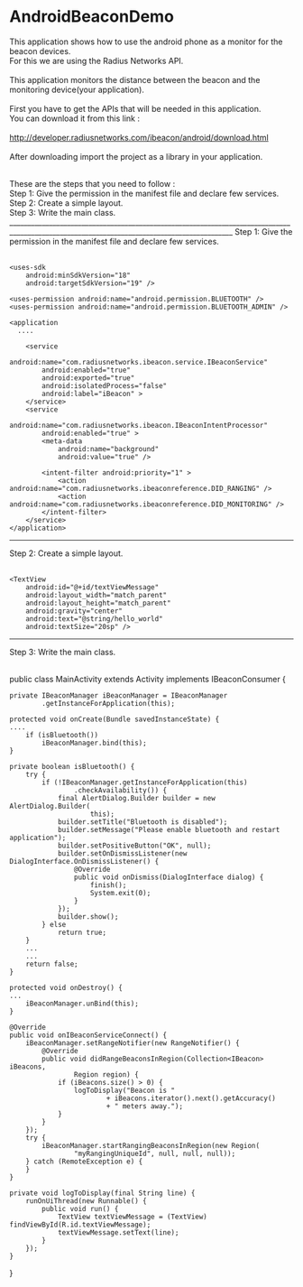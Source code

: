 AndroidBeaconDemo
=================
This application shows how to use the android phone as a monitor for the beacon devices.
<br/>For this we are using the Radius Networks API.
<br/>
<br/>This application monitors the distance between the beacon and the monitoring device(your application).
<br/>
<br/>First you have to get the APIs that will be needed in this application.
<br/>You can download it from this link : 
<br/><br/>http://developer.radiusnetworks.com/ibeacon/android/download.html
<br/>
<br/>After downloading import the project as a library in your application.

<br/>
These are the steps that you need to follow :<br/>
Step 1: Give the permission in the manifest file and declare few services.<br/>
Step 2: Create a simple layout.<br/>
Step 3: Write the main class.<br/>
____________________________________________________________________________________________________________________________________________
Step 1: Give the permission in the manifest file and declare few services.<br/><br/>

    <uses-sdk
        android:minSdkVersion="18"
        android:targetSdkVersion="19" />

    <uses-permission android:name="android.permission.BLUETOOTH" />
    <uses-permission android:name="android.permission.BLUETOOTH_ADMIN" />

    <application
      ....

        <service
            android:name="com.radiusnetworks.ibeacon.service.IBeaconService"
            android:enabled="true"
            android:exported="true"
            android:isolatedProcess="false"
            android:label="iBeacon" >
        </service>
        <service
            android:name="com.radiusnetworks.ibeacon.IBeaconIntentProcessor"
            android:enabled="true" >
            <meta-data
                android:name="background"
                android:value="true" />

            <intent-filter android:priority="1" >
                <action android:name="com.radiusnetworks.ibeaconreference.DID_RANGING" />
                <action android:name="com.radiusnetworks.ibeaconreference.DID_MONITORING" />
            </intent-filter>
        </service>
    </application>
____________________________________________________________________________________________________________________________________________
Step 2: Create a simple layout.<br/><br/>

    <TextView
        android:id="@+id/textViewMessage"
        android:layout_width="match_parent"
        android:layout_height="match_parent"
        android:gravity="center"
        android:text="@string/hello_world"
        android:textSize="20sp" />
____________________________________________________________________________________________________________________________________________
Step 3: Write the main class.<br/><br/>


public class MainActivity extends Activity implements IBeaconConsumer {

	private IBeaconManager iBeaconManager = IBeaconManager
			.getInstanceForApplication(this);

	protected void onCreate(Bundle savedInstanceState) {
	....
		if (isBluetooth())
			iBeaconManager.bind(this);
	}

	private boolean isBluetooth() {
		try {
			if (!IBeaconManager.getInstanceForApplication(this)
					.checkAvailability()) {
				final AlertDialog.Builder builder = new AlertDialog.Builder(
						this);
				builder.setTitle("Bluetooth is disabled");
				builder.setMessage("Please enable bluetooth and restart application");
				builder.setPositiveButton("OK", null);
				builder.setOnDismissListener(new DialogInterface.OnDismissListener() {
					@Override
					public void onDismiss(DialogInterface dialog) {
						finish();
						System.exit(0);
					}
				});
				builder.show();
			} else
				return true;
		} 
		...
		...
		return false;
	}

	protected void onDestroy() {
	...
		iBeaconManager.unBind(this);
	}

	@Override
	public void onIBeaconServiceConnect() {
		iBeaconManager.setRangeNotifier(new RangeNotifier() {
			@Override
			public void didRangeBeaconsInRegion(Collection<IBeacon> iBeacons,
					Region region) {
				if (iBeacons.size() > 0) {
					logToDisplay("Beacon is "
							+ iBeacons.iterator().next().getAccuracy()
							+ " meters away.");
				}
			}
		});
		try {
			iBeaconManager.startRangingBeaconsInRegion(new Region(
					"myRangingUniqueId", null, null, null));
		} catch (RemoteException e) {
		}
	}

	private void logToDisplay(final String line) {
		runOnUiThread(new Runnable() {
			public void run() {
				TextView textViewMessage = (TextView) findViewById(R.id.textViewMessage);
				textViewMessage.setText(line);
			}
		});
	}
}



